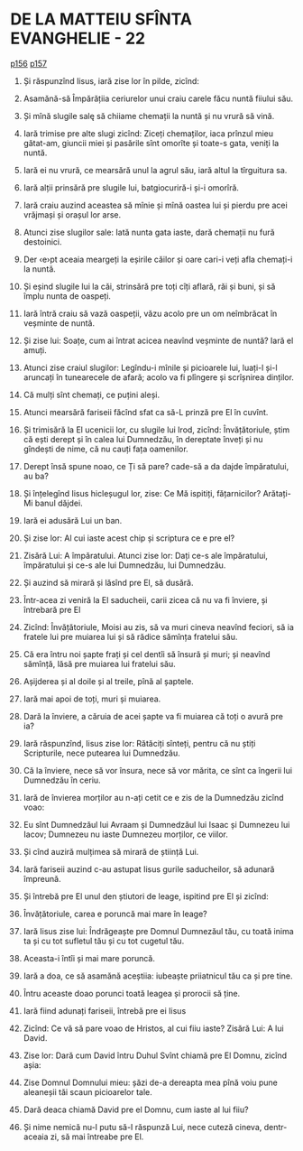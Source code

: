 # DE LA MATTEIU SFÎNTA EVANGHELIE - 22
[p156](src/p156.jpg) [p157](src/p157.jpg)
<!-- CAP. 22 1. Pilda nuntei. 9. Chemătura păgînilor. 11. Veșminte de nuntă. 16. De‹s>pre dajdea împăratului întrebat fu Hristos. 23. Despre sculătura morților. 32. Dumnedzeu e al viilor. 36. Poruncă mare. 37. Dragostea lui Dumnedzău. 39. Îndrăgitura a priiatnicilor. 42. Hristos al cui fiiu. -->

1. Și răspunzînd Iisus, iară zise lor în pilde, zicînd:

2. Asamănă-să Împărățiia ceriurelor unui craiu carele făcu nuntă fiiului său.

3. Și mînă slugile salę să chiiame chemații la nuntă și nu vrură să vină.

4. Iară trimise pre alte slugi zicînd: Ziceți chemaților, iaca prînzul mieu gătat-am, giuncii miei și pasările sînt omorîte și toate-s gata, veniți la nuntă.

5. Iară ei nu vrură, ce mearsără unul la agrul său, iară altul la tîrguitura sa.

6. Iară alții prinsără pre slugile lui, batgiocuriră-i și-i omorîră.

7. Iară craiu auzind aceastea să mînie și mînă oastea lui și pierdu pre acei vrăjmași și orașul lor arse.

8. Atunci zise slugilor sale: Iată nunta gata iaste, dară chemații nu fură destoinici.

9. Der ‹e›pt aceaia meargeți la eșirile căilor și oare cari-i veți afla chemați-i la nuntă.

10. Și eșind slugile lui la căi, strinsără pre toți cîți aflară, răi și buni, și să împlu nunta de oaspeți.

11. Iară întră craiu să vază oaspeții, văzu acolo pre un om neîmbrăcat în veșminte de nuntă.

12. Și zise lui: Soațe, cum ai întrat acicea neavînd veșminte de nuntă? Iară el amuți.

13. Atunci zise craiul slugilor: Legîndu-i mînile și picioarele lui, luați-l și-l aruncați în tunearecele de afară; acolo va fi plîngere și scrîșnirea dinților.

14. Că mulți sînt chemați, ce puțini aleși.

15. Atunci mearsără fariseii făcînd sfat ca să-L prinză pre El în cuvînt.

16. Și trimisără la El ucenicii lor, cu slugile lui Irod, zicînd: Învățătoriule, știm că ești derept și în calea lui Dumnedzău, în dereptate înveți și nu gîndești de nime, că nu cauți fața oamenilor.

17. Derept însă spune noao, ce Ți să pare? cade-să a da dajde împăratului, au ba?

18. Și înțelegînd Iisus hicleșugul lor, zise: Ce Mă ispitiți, fățarnicilor? Arătați-Mi banul dăjdei.

19. Iară ei adusără Lui un ban.

20. Și zise lor: Al cui iaste acest chip și scriptura ce e pre el?

21. Zisără Lui: A împăratului. Atunci zise lor: Dați ce-s ale împăratului, împăratului și ce-s ale lui Dumnedzău, lui Dumnedzău.

22. Și auzind să mirară și lăsînd pre El, să dusără.

23. Într-acea zi veniră la El saducheii, carii zicea că nu va fi înviere, și întrebară pre El

24. Zicînd: Învățătoriule, Moisi au zis, să va muri cineva neavînd feciori, să ia fratele lui pre muiarea lui și să rădice sămînța fratelui său.

25. Că era întru noi șapte frați și cel dentîi să însură și muri; și neavînd sămînță, lăsă pre muiarea lui fratelui său.

26. Așijderea și al doile și al treile, pînă al șaptele.

27. Iară mai apoi de toți, muri și muiarea.

28. Dară la înviere, a căruia de acei șapte va fi muiarea că toți o avură pre ia?

29. Iară răspunzînd, Iisus zise lor: Rătăciți sînteți, pentru că nu știți Scripturile, nece putearea lui Dumnedzău.

30. Că la înviere, nece să vor însura, nece să vor mărita, ce sînt ca îngerii lui Dumnedzău în ceriu.

31. Iară de învierea morților au n-ați cetit ce e zis de la Dumnedzău zicînd voao:

32. Eu sînt Dumnedzăul lui Avraam și Dumnedzăul lui Isaac și Dumnezeu lui Iacov; Dumnezeu nu iaste Dumnezeu morților, ce viilor.

33. Și cînd auziră mulțimea să mirară de știință Lui.

34. Iară fariseii auzind c-au astupat Iisus gurile saducheilor, să adunară împreună.

35. Și întrebă pre El unul den știutori de leage, ispitind pre El și zicînd:

36. Învățătoriule, carea e poruncă mai mare în leage?

37. Iară Iisus zise lui: Îndrăgeaște pre Domnul Dumnezăul tău, cu toată inima ta și cu tot sufletul tău și cu tot cugetul tău.

38. Aceasta-i întîi și mai mare poruncă.

39. Iară a doa, ce să asamănă aceștiia: iubeaște priiatnicul tău ca și pre tine.

40. Întru aceaste doao porunci toată leagea și prorocii să ține.

41. Iară fiind adunați fariseii, întrebă pre ei Iisus

42. Zicînd: Ce vă să pare voao de Hristos, al cui fiiu iaste? Zisără Lui: A lui David.

43. Zise lor: Dară cum David întru Duhul Svînt chiamă pre El Domnu, zicînd așia:

44. Zise Domnul Domnului mieu: șăzi de-a dereapta mea pînă voiu pune aleaneșii tăi scaun picioarelor tale.

45. Dară deaca chiamă David pre el Domnu, cum iaste al lui fiiu?

46. Și nime nemică nu-I putu să-I răspunză Lui, nece cuteză cineva, dentr-aceaia zi, să mai întreabe pre El.
